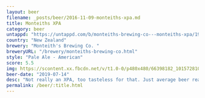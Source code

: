```yaml
---
layout: beer
filename: _posts/beer/2016-11-09-monteiths-xpa.md
title: Monteiths XPA
category: beer
untappd: "https://untappd.com/b/monteiths-brewing-co---monteiths-xpa/1941060"
country: "New Zealand"
brewery: "Monteith's Brewing Co. "
breweryURL: "/brewery/monteiths-brewing-co.html"
style: "Pale Ale - American"
score: 5.5
img: https://scontent.xx.fbcdn.net/v/t1.0-0/p480x480/66398182_10157281018913745_1424332694338142208_o.jpg?_nc_cat=109&_nc_ohc=ILw2ghv1EhwAQnFjqL8HsfPi1DGMTocPSJHXMobjatEFZ8-b0i-h4zQAw&_nc_ht=scontent.xx&oh=0c5ca662a47f371145d17c62ff79d92c&oe=5E8394B6
beer-date: "2019-07-14"
desc: "Not really an XPA, too tasteless for that. Just average beer really"
permalink: /beer/:title.html
---
```

